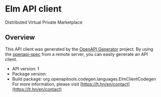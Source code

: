 # Elm API client

Distributed Virtual Private Marketplace

## Overview
This API client was generated by the [OpenAPI Generator](https://openapi-generator.tech) project. By using the [openapi-spec](https://github.com/OAI/OpenAPI-Specification) from a remote server, you can easily generate an API client.

- API version: 1
- Package version: 
- Build package: org.openapitools.codegen.languages.ElmClientCodegen
For more information, please visit [https://lt.hn/en/contact](https://lt.hn/en/contact)
